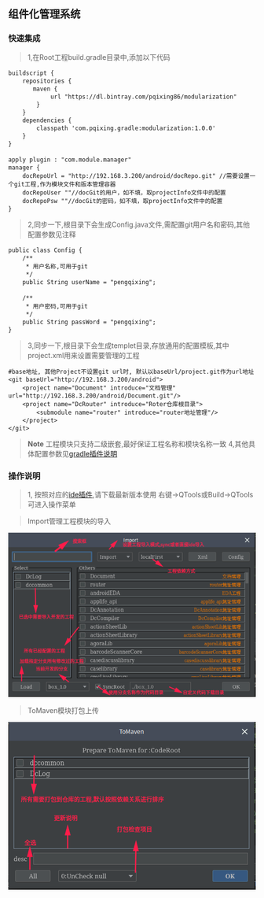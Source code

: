 ##  组件化管理系统
### 快速集成 
> 1,在Root工程build.gradle目录中,添加以下代码
```
buildscript {
    repositories {
       maven {
            url "https://dl.bintray.com/pqixing86/modularization"
        }
    }
    dependencies {
        classpath 'com.pqixing.gradle:modularization:1.0.0'
    }
} 

apply plugin : "com.module.manager"
manager {
    docRepoUrl = "http://192.168.3.200/android/docRepo.git" //需要设置一个git工程,作为模块文件和版本管理容器
    docRepoUser ""//docGit的用户，如不填，取projectInfo文件中的配置
    docRepoPsw ""//docGit的密码，如不填，取projectInfo文件中的配置
}
```

> 2,同步一下,根目录下会生成Config.java文件,需配置git用户名和密码,其他配置参数见注释
```
public class Config {
    /**
     * 用户名称,可用于git
     */
    public String userName = "pengqixing";

    /**
     * 用户密码,可用于git
     */
    public String passWord = "pengqixing";
}
```

> 3,同步一下,根目录下会生成templet目录,存放通用的配置模板,其中project.xml用来设置需要管理的工程
```
#base地址, 其他Project不设置git url时, 默认以baseUrl/project.git作为url地址
<git baseUrl="http://192.168.3.200/android">
    <project name="Document" introduce="文档管理" url="http://192.168.3.200/android/Document.git"/>
    <project name="DcRouter" introduce="Roter仓库根目录">
        <submodule name="router" introduce="router地址管理"/>
    </project>
</git>
```
> **Note** 工程模块只支持二级嵌套,最好保证工程名称和模块名称一致
> 4,其他具体配置参数见[gradle插件说明](md/gradle.md)

### 操作说明 
> 1,  按照对应的[ide插件](https://plugins.jetbrains.com/plugin/12121-modularization),请下载最新版本使用
右键->QTools或Build->QTools可进入操作菜单

> Import管理工程模块的导入

![Import](imgs/import.png)
> ToMaven模块打包上传

![ToMaven](imgs/tomaven.png) 

